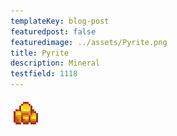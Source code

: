 ```yaml
---
templateKey: blog-post
featuredpost: false
featuredimage: ../assets/Pyrite.png
title: Pyrite
description: Mineral
testfield: 1118
---
```

![Pyrite](../assets/Pyrite.png)